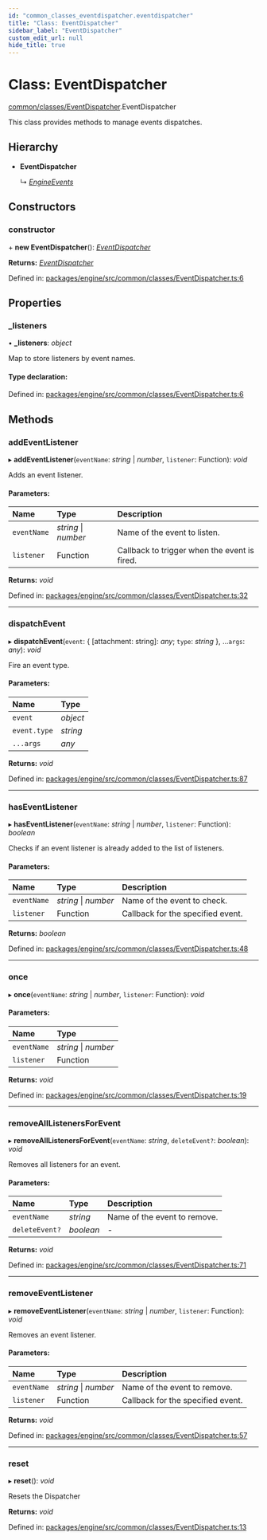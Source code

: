 ```yaml
---
id: "common_classes_eventdispatcher.eventdispatcher"
title: "Class: EventDispatcher"
sidebar_label: "EventDispatcher"
custom_edit_url: null
hide_title: true
---
```


# Class: EventDispatcher

[common/classes/EventDispatcher](../modules/common_classes_eventdispatcher.md).EventDispatcher

This class provides methods to manage events dispatches.

## Hierarchy

* **EventDispatcher**

  ↳ [*EngineEvents*](ecs_classes_engineevents.engineevents.md)

## Constructors

### constructor

\+ **new EventDispatcher**(): [*EventDispatcher*](common_classes_eventdispatcher.eventdispatcher.md)

**Returns:** [*EventDispatcher*](common_classes_eventdispatcher.eventdispatcher.md)

Defined in: [packages/engine/src/common/classes/EventDispatcher.ts:6](https://github.com/xr3ngine/xr3ngine/blob/716a06460/packages/engine/src/common/classes/EventDispatcher.ts#L6)

## Properties

### \_listeners

• **\_listeners**: *object*

Map to store listeners by event names.

#### Type declaration:

Defined in: [packages/engine/src/common/classes/EventDispatcher.ts:6](https://github.com/xr3ngine/xr3ngine/blob/716a06460/packages/engine/src/common/classes/EventDispatcher.ts#L6)

## Methods

### addEventListener

▸ **addEventListener**(`eventName`: *string* \| *number*, `listener`: Function): *void*

Adds an event listener.

#### Parameters:

Name | Type | Description |
:------ | :------ | :------ |
`eventName` | *string* \| *number* | Name of the event to listen.   |
`listener` | Function | Callback to trigger when the event is fired.    |

**Returns:** *void*

Defined in: [packages/engine/src/common/classes/EventDispatcher.ts:32](https://github.com/xr3ngine/xr3ngine/blob/716a06460/packages/engine/src/common/classes/EventDispatcher.ts#L32)

___

### dispatchEvent

▸ **dispatchEvent**(`event`: { [attachment: string]: *any*; `type`: *string*  }, ...`args`: *any*): *void*

Fire an event type.

#### Parameters:

Name | Type |
:------ | :------ |
`event` | *object* |
`event.type` | *string* |
`...args` | *any* |

**Returns:** *void*

Defined in: [packages/engine/src/common/classes/EventDispatcher.ts:87](https://github.com/xr3ngine/xr3ngine/blob/716a06460/packages/engine/src/common/classes/EventDispatcher.ts#L87)

___

### hasEventListener

▸ **hasEventListener**(`eventName`: *string* \| *number*, `listener`: Function): *boolean*

Checks if an event listener is already added to the list of listeners.

#### Parameters:

Name | Type | Description |
:------ | :------ | :------ |
`eventName` | *string* \| *number* | Name of the event to check.   |
`listener` | Function | Callback for the specified event.    |

**Returns:** *boolean*

Defined in: [packages/engine/src/common/classes/EventDispatcher.ts:48](https://github.com/xr3ngine/xr3ngine/blob/716a06460/packages/engine/src/common/classes/EventDispatcher.ts#L48)

___

### once

▸ **once**(`eventName`: *string* \| *number*, `listener`: Function): *void*

#### Parameters:

Name | Type |
:------ | :------ |
`eventName` | *string* \| *number* |
`listener` | Function |

**Returns:** *void*

Defined in: [packages/engine/src/common/classes/EventDispatcher.ts:19](https://github.com/xr3ngine/xr3ngine/blob/716a06460/packages/engine/src/common/classes/EventDispatcher.ts#L19)

___

### removeAllListenersForEvent

▸ **removeAllListenersForEvent**(`eventName`: *string*, `deleteEvent?`: *boolean*): *void*

Removes all listeners for an event.

#### Parameters:

Name | Type | Description |
:------ | :------ | :------ |
`eventName` | *string* | Name of the event to remove.    |
`deleteEvent?` | *boolean* | - |

**Returns:** *void*

Defined in: [packages/engine/src/common/classes/EventDispatcher.ts:71](https://github.com/xr3ngine/xr3ngine/blob/716a06460/packages/engine/src/common/classes/EventDispatcher.ts#L71)

___

### removeEventListener

▸ **removeEventListener**(`eventName`: *string* \| *number*, `listener`: Function): *void*

Removes an event listener.

#### Parameters:

Name | Type | Description |
:------ | :------ | :------ |
`eventName` | *string* \| *number* | Name of the event to remove.   |
`listener` | Function | Callback for the specified event.    |

**Returns:** *void*

Defined in: [packages/engine/src/common/classes/EventDispatcher.ts:57](https://github.com/xr3ngine/xr3ngine/blob/716a06460/packages/engine/src/common/classes/EventDispatcher.ts#L57)

___

### reset

▸ **reset**(): *void*

Resets the Dispatcher

**Returns:** *void*

Defined in: [packages/engine/src/common/classes/EventDispatcher.ts:13](https://github.com/xr3ngine/xr3ngine/blob/716a06460/packages/engine/src/common/classes/EventDispatcher.ts#L13)
